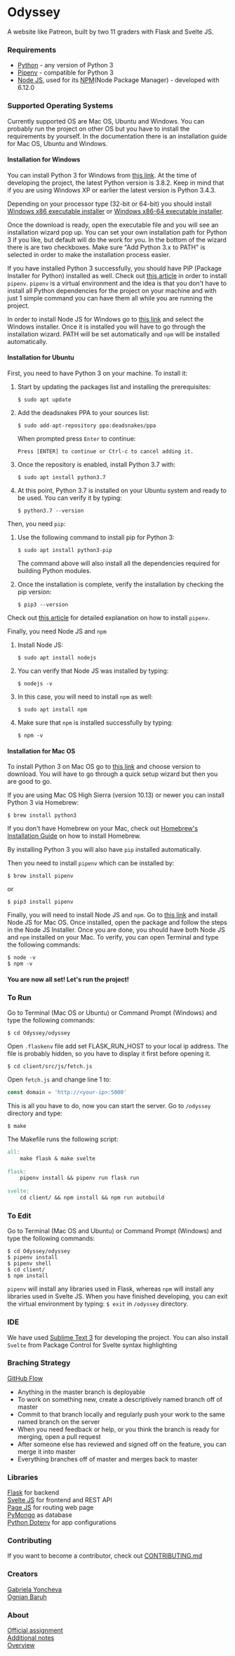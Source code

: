 # Odyssey

A website like Patreon, built by two 11 graders with Flask and Svelte JS.

### Requirements

- [Python](https://www.python.org/) - any version of Python 3
- [Pipenv](https://pipenv-fork.readthedocs.io/en/latest/) - compatible for Python 3
- [Node JS](https://nodejs.org/en/), used for its [NPM](https://www.npmjs.com/)(Node Package Manager) - developed with 6.12.0

### Supported Operating Systems
Currently supported OS are Mac OS, Ubuntu and Windows. You can probably run the project on other OS but you have to install the requirements by yourself. In the documentation there is an installation guide for Mac OS, Ubuntu and Windows.

#### Installation for Windows

You can install Python 3 for Windows from [this link](https://www.python.org/downloads/windows/). At the time of developing the project, the latest Python version is 3.8.2. Keep in mind that if you are using Windows XP or earlier the latest version is Python 3.4.3. 

Depending on your processor type (32-bit or 64-bit) you should install [Windows x86 executable installer](https://www.python.org/ftp/python/3.7.7/python-3.7.7.exe) or [Windows x86-64 executable installer](https://www.python.org/ftp/python/3.7.7/python-3.7.7-amd64.exe). 

Once the download is ready, open the executable file and you will see an installation wizard pop up. You can set your own installation path for Python 3 if you like, but default will do the work for you. In the bottom of the wizard there is are two checkboxes. Make sure "Add Python 3.x to PATH" is selected in order to make the installation process easier. 

If you have installed Python 3 successfully, you should have PIP (Package Installer for Python) installed as well. Check out [this article](https://medium.com/@mahmudahsan/how-to-use-python-pipenv-in-mac-and-windows-1c6dc87b403e) in order to install `pipenv`. `pipenv` is a virtual environment and the idea is that you don't have to install all Python dependencies for the project on your machine and with just 1 simple command you can have them all while you are running the project.

In order to install Node JS for Windows go to [this link](https://nodejs.org/en/download/) and select the Windows installer. Once it is installed you will have to go through the installation wizard. PATH will be set automatically and `npm` will be installed automatically.

#### Installation for Ubuntu

First, you need to have Python 3 on your machine. To install it:

1.  Start by updating the packages list and installing the prerequisites:
    ```
    $ sudo apt update
    ```
2.  Add the deadsnakes PPA to your sources list:
    ```
    $ sudo add-apt-repository ppa:deadsnakes/ppa
    ```
    When prompted press  `Enter`  to continue:
    ```output
    Press [ENTER] to continue or Ctrl-c to cancel adding it.
    ```
3.  Once the repository is enabled, install Python 3.7 with:
    ```
    $ sudo apt install python3.7
    ```
4.  At this point, Python 3.7 is installed on your Ubuntu system and ready to be used. You can verify it by typing:
    ```
    $ python3.7 --version
    ```
Then, you need `pip`:
1.  Use the following command to install pip for Python 3:
    ```
    $ sudo apt install python3-pip
    ```
    The command above will also install all the dependencies required for building Python modules.
    
2.  Once the installation is complete, verify the installation by checking the pip version:
    ```
    $ pip3 --version
    ```

Check out [this article](https://gist.github.com/kogcyc/07c3e5d1f427c9fa6b99044d81f8ee82) for detailed explanation on how to install `pipenv`.

Finally, you need Node JS and `npm`
1. Install Node JS:
    ```
    $ sudo apt install nodejs
    ```
2. You can verify that Node JS was installed by typing:
    ```
    $ nodejs -v
    ``` 
3. In this case, you will need to install `npm` as well:
    ```
    $ sudo apt install npm
    ```
4. Make sure that `npm` is installed successfully by typing:
    ```
    $ npm -v
    ```

#### Installation for Mac OS

To install Python 3 on Mac OS go to [this link](https://www.python.org/downloads/mac-osx/) and choose version to download. You will have to go through a quick setup wizard but then you are good to go.

If you are using Mac OS High Sierra (version 10.13) or newer you can install Python 3 via Homebrew:
```
$ brew install python3
```
If you don't have Homebrew on your Mac, check out [Homebrew's Installation Guide](https://docs.brew.sh/Installation) on how to install Homebrew.

By installing Python 3 you will also have `pip` installed automatically.

Then you need to install `pipenv` which can be installed by:
```
$ brew install pipenv
```
 or
```
$ pip3 install pipenv
```

Finally, you will need to install Node JS and `npm`. Go to [this link](https://nodejs.org/en/download/) and install Node JS for Mac OS. Once installed, open the package and follow the steps in the Node JS Installer. Once you are done, you should have both Node JS and `npm` installed on your Mac.
To verify, you can open Terminal and type the following commands:
```
$ node -v
$ npm -v
```

#### You are now all set! Let's run the project! 

### To Run

Go to Terminal (Mac OS or Ubuntu) or Command Prompt (Windows) and type the following commands:

```
$ cd Odyssey/odyssey
```

Open `.flaskenv` file add set FLASK_RUN_HOST to your local ip address. The file is probably hidden, so you have to display it first before opening it.

```
$ cd client/src/js/fetch.js
```

Open `fetch.js` and change line 1 to:

```javascript
const domain = 'http://<your-ip>:5000'
```

This is all you have to do, now you can start the server. Go to `/odyssey` directory and type:

```
$ make
```

The Makefile runs the following script:
```makefile
all:
    make flask & make svelte
    
flask:
    pipenv install && pipenv run flask run
    
svelte:
    cd client/ && npm install && npm run autobuild
```

### To Edit

Go to Terminal (Mac OS and Ubuntu) or Command Prompt (Windows) and type the following commands:
```
$ cd Odyssey/odyssey
$ pipenv install
$ pipenv shell
$ cd client/
$ npm install
```
`pipenv` will install any libraries used in Flask, whereas `npm` will install any libraries used in Svelte JS.
When you have finished developing, you can exit the virtual environment by typing:
`$ exit` in `/odyssey` directory.

### IDE

We have used [Sublime Text 3](https://www.sublimetext.com/3) for developing the project. You can also install `Svelte` from Package Control for Svelte syntax highlighting


### Braching Strategy

[GitHub Flow](https://githubflow.github.io/)

- Anything in the master branch is deployable
- To work on something new, create a descriptively named branch off of master
- Commit to that branch locally and regularly push your work to the same named branch on the server
- When you need feedback or help, or you think the branch is ready for merging, open a pull request
- After someone else has reviewed and signed off on the feature, you can merge it into master
- Everything branches off of master and merges back to master

### Libraries

[Flask](https://flask.palletsprojects.com/en/1.1.x/) for backend \
[Svelte JS](https://svelte.dev/) for frontend and REST API \
[Page JS](https://visionmedia.github.io/page.js/) for routing web page \
[PyMongo](https://api.mongodb.com/python/current/tutorial.html) as database \
[Python Dotenv](https://pypi.org/project/python-dotenv/) for app configurations

### Contributing

If you want to become a contributor, check out [CONTRIBUTING.md](https://github.com/ogi02/Odyssey/blob/master/CONTRIBUTING.md)

### Creators

[Gabriela Yoncheva](https://github.com/GabrielaY) \
[Ognian Baruh](https://github.com/ogi02)

### About

[Official assignment](https://docs.google.com/document/d/1fe4PTeQvuJQCtzLAepiWgYKQRrgO0HffOD3cP5iOwkI/edit?usp=sharing) \
[Additional notes](https://docs.google.com/document/d/1MGU3UjkklhmtIZYOXibMGOLQSNI5sJdpi29l_KBRsfU/edit) \
[Overview](https://docs.google.com/spreadsheets/d/19rgsBmh61TQRARmx8KPktfGFi1IK6kYtLRE6ENJNaMM/edit#gid=0)